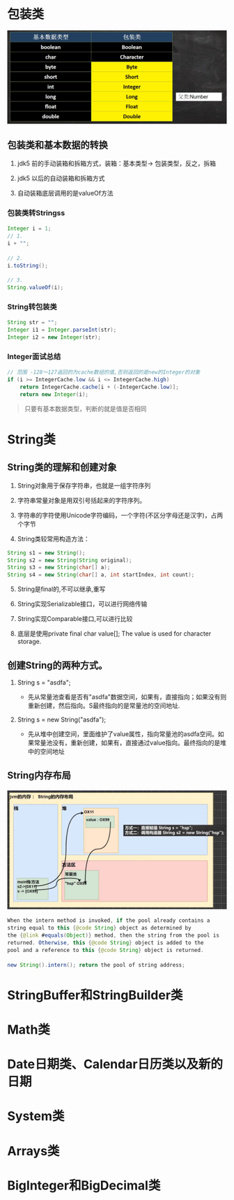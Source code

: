 # 包装类

![包装类](./10.常用类/1.包装类.png)

## 包装类和基本数据的转换

1. jdk5 前的手动装箱和拆箱方式，装箱：基本类型-> 包装类型，反之，拆箱

2. jdk5 以后的自动装箱和拆箱方式

3. 自动装箱底层调用的是valueOf方法

### 包装类转Stringss

```java
Integer i = 1;
// 1.
i + "";

// 2.
i.toString();

// 3.
String.valueOf(i);
```

### String转包装类

```java
String str = "";
Integer i1 = Integer.parseInt(str);
Integer i2 = new Integer(str);
```

### Integer面试总结

```java
// 范围 -128～127返回的为cache数组的值,否则返回的是new的Integer的对象
if (i >= IntegerCache.low && i <= IntegerCache.high)
    return IntegerCache.cache[i + (-IntegerCache.low)];
    return new Integer(i);
```

> 只要有基本数据类型，判断的就是值是否相同

# String类

## String类的理解和创建对象

1. String对象用于保存字符串，也就是一组字符序列

2. 字符串常量对象是用双引号括起来的字符序列。

3. 字符串的字符使用Unicode字符编码，一个字符(不区分字母还是汉字)，占两个字节

4. String类较常用构造方法：

```java
String s1 = new String();
String s2 = new String(String original);
String s3 = new String(char[] a);
String s4 = new String(char[] a, int startIndex, int count);
```

5. String是final的,不可以继承,重写

6. String实现Serializable接口，可以进行网络传输

7. String实现Comparable接口,可以进行比较

8. 底层是使用private final char value[];  The value is used for character storage.

## 创建String的两种方式。

1. String s = "asdfa";

   - 先从常量池查看是否有"asdfa"数据空间，如果有，直接指向；如果没有则重新创建，然后指向。S最终指向的是常量池的空间地址.

2. String s = new String("asdfa");

   - 先从堆中创建空间，里面维护了value属性，指向常量池的asdfa空间。如果常量池没有，重新创建，如果有，直接通过value指向。最终指向的是堆中的空间地址

## String内存布局

![String内存布局](./10.常用类/2.String内存布局.png)

```java
When the intern method is invoked, if the pool already contains a
string equal to this {@code String} object as determined by
the {@link #equals(Object)} method, then the string from the pool is
returned. Otherwise, this {@code String} object is added to the
pool and a reference to this {@code String} object is returned.

new String().intern(); return the pool of string address;
```
# StringBuffer和StringBuilder类

# Math类

# Date日期类、Calendar日历类以及新的日期

# System类

# Arrays类

# BigInteger和BigDecimal类
